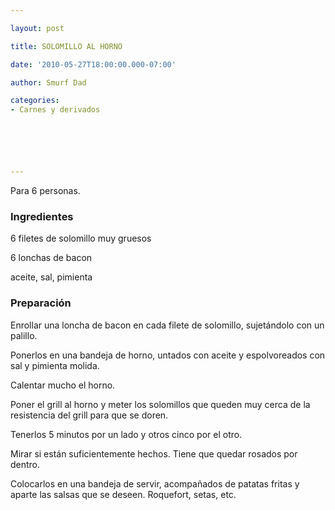 ```yaml
---

layout: post

title: SOLOMILLO AL HORNO

date: '2010-05-27T18:00:00.000-07:00'

author: Smurf Dad

categories:
- Carnes y derivados






---
```


Para 6 personas.

<h3>Ingredientes</h3>

6 filetes de solomillo muy gruesos

6 lonchas de bacon

aceite, sal, pimienta

<h3>Preparación</h3>

Enrollar una loncha de bacon en cada filete de solomillo, sujetándolo con un palillo.

Ponerlos en una bandeja de horno, untados con aceite y espolvoreados con sal y pimienta molida.

Calentar mucho el horno.

Poner el grill al horno y meter los solomillos que queden muy cerca de la resistencia del grill para que se doren.

Tenerlos 5 minutos por un lado y otros cinco por el otro.

Mirar si están suficientemente hechos. Tiene que quedar rosados por dentro.

Colocarlos en una bandeja de servir, acompañados de patatas fritas y aparte las salsas que se deseen. Roquefort, setas, etc.

